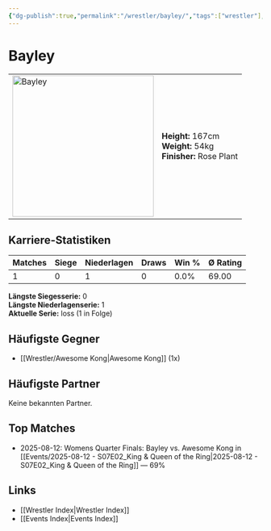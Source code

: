 ```yaml
---
{"dg-publish":true,"permalink":"/wrestler/bayley/","tags":["wrestler"],"noteIcon":"","created":"2025-08-12T22:07:37.808+02:00"}
---
```



# Bayley

<table>
<tr>
<td><img src="Bayley.png" width="280" alt="Bayley"></td>
<td>
<b>Height:</b> 167cm<br>
<b>Weight:</b> 54kg<br>
<b>Finisher:</b> Rose Plant<br>
</td>
</tr>
</table>

## Karriere-Statistiken

| Matches | Siege | Niederlagen | Draws | Win % | Ø Rating |
|---------|-------|-------------|-------|-------|-----------|
| 1 | 0 | 1 | 0 | 0.0% | 69.00 |

**Längste Siegesserie:** 0<br>**Längste Niederlagenserie:** 1<br>**Aktuelle Serie:** loss (1 in Folge)


## Häufigste Gegner
- [[Wrestler/Awesome Kong\|Awesome Kong]] (1x)

## Häufigste Partner
Keine bekannten Partner.

## Top Matches
- 2025-08-12: Womens Quarter Finals: Bayley vs. Awesome Kong in [[Events/2025-08-12 - S07E02_King & Queen of the Ring\|2025-08-12 - S07E02_King & Queen of the Ring]] — 69%

## Links
- [[Wrestler Index\|Wrestler Index]]
- [[Events Index\|Events Index]]
